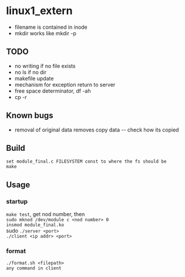 # linux1_extern

* filename is contained in inode  
* mkdir works like mkdir -p  

## TODO
* no writing if no file exists
* no ls if no dir
* makefile update
* mechanism for exception return to server  
* free space determinator, df -ah
* cp -r 

## Known bugs
* removal of original data removes copy data -- check how its copied

## Build
`set module_final.c FILESYSTEM const to where the fs should be`  
`make`

## Usage
### startup
`make test`, get nod number, then  
`sudo mknod /dev/module c <nod number> 0`  
`insmod module_final.ko`  
sudo `./server <port>`  
`./client <ip addr> <port>`  

### format
`./format.sh <filepath>`  
`any command in client`
